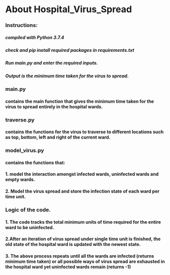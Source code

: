 # About Hospital_Virus_Spread

### Instructions:
##### compiled with Python 3.7.4
##### check and pip install required packages in requirements.txt
##### Run main.py and enter the required inputs.
##### Output is the minimum time taken for the virus to spread. 

### main.py
#### contains the main function that gives the minimum time taken for the virus to spread entirely in the hospital wards.

### traverse.py
#### contains the functions for the virus to traverse to different locations such as top, bottom, left and right of the current ward.

### model_virus.py
#### contains the functions that:
#### 1. model the interaction amongst infected wards, uninfected wards and empty wards.
#### 2. Model the virus spread and store the infection state of each ward per time unit.


### Logic of the code.
#### 1. The code tracks the total minimum units of time required for the entire ward to be uninfected.
#### 2.After an iteration of virus spread under single time unit is finished, the old state of the hospital ward is updated with the newest state.
#### 3. The above process repeats until all the wards are infected (returns minimum time taken) or all possible ways of virus spread are exhausted in the hospital ward yet uninfected wards remain (returns -1)
